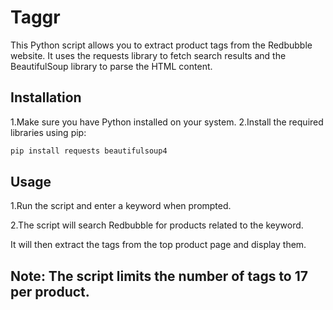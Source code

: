 # Taggr
This Python script allows you to extract product tags from the Redbubble website. It uses the requests library to fetch search results and the BeautifulSoup library to parse the HTML content.
## Installation
1.Make sure you have Python installed on your system.
2.Install the required libraries using pip:
```python
pip install requests beautifulsoup4
```
## Usage
1.Run the script and enter a keyword when prompted.

2.The script will search Redbubble for products related to the keyword.

It will then extract the tags from the top product page and display them.
## Note: The script limits the number of tags to 17 per product.

